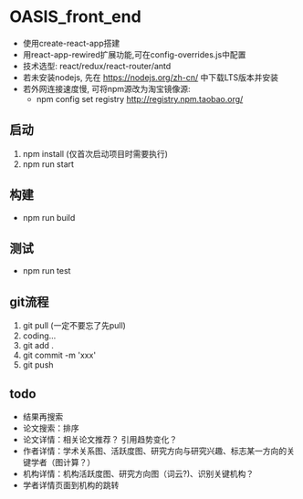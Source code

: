 # OASIS_front_end #
- 使用create-react-app搭建
- 用react-app-rewired扩展功能,可在config-overrides.js中配置
- 技术选型: react/redux/react-router/antd
- 若未安装nodejs, 先在 https://nodejs.org/zh-cn/ 中下载LTS版本并安装
- 若外网连接速度慢, 可将npm源改为淘宝镜像源:
  - npm config set registry http://registry.npm.taobao.org/

## 启动 ##
1. npm install (仅首次启动项目时需要执行)
2. npm run start


## 构建 ##
- npm run build

## 测试 ##
- npm run test

## git流程 ##
1. git pull (一定不要忘了先pull)
2. coding...
3. git add .
4. git commit -m 'xxx'
5. git push


## todo
- 结果再搜索
- 论文搜索：排序
- 论文详情：相关论文推荐？ 引用趋势变化？
- 作者详情：学术关系图、活跃度图、研究方向与研究兴趣、标志某一方向的关键学者（图计算？）
- 机构详情：机构活跃度图、研究方向图（词云?)、识别关键机构？
- 学者详情页面到机构的跳转